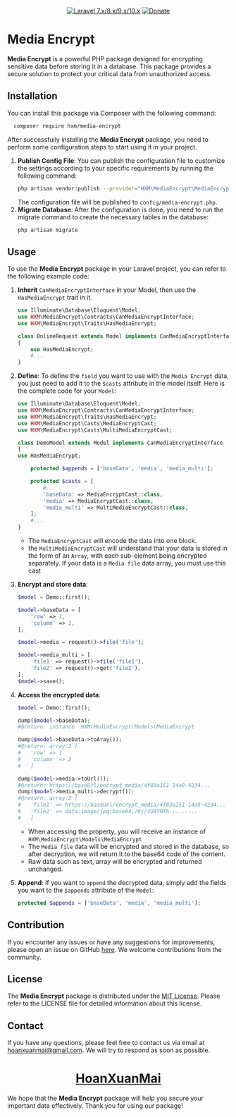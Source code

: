 <p align="center">
    <a href="https://laravel.com"><img alt="Laravel 7.x/8.x/9.x/10.x" src="https://img.shields.io/badge/Laravel-7.x/8.x/9.x/10.x-red.svg"></a>
    <a href="https://www.paypal.me/MaiXuanHoan"><img alt="Donate" src="https://img.shields.io/badge/Donate-%3C3-red"></a>
</p>

# Media Encrypt

**Media Encrypt** is a powerful PHP package designed for encrypting sensitive data before storing it in a database. This package provides a secure solution to protect your critical data from unauthorized access.

## Installation
You can install this package via Composer with the following command:
```bash
  composer require hxm/media-encrypt
```    
After successfully installing the **Media Encrypt** package, you need to perform some configuration steps to start using it in your project.

1. **Publish Config File**: You can publish the configuration file to customize the settings according to your specific requirements by running the following command:
    ```bash
    php artisan vendor:publish --provider="HXM\MediaEncrypt\MediaEncryptServiceProvider" --tag="media-encrypt-config"
    ```
    The configuration file will be published to `config/media-encrypt.php`.
2. **Migrate Database**: After the configuration is done, you need to run the migrate command to create the necessary tables in the database:
    ```bash
   php artisan migrate
    ```
## Usage
To use the **Media Encrypt** package in your Laravel project, you can refer to the following example code:

1. **Inherit** `CanMediaEncryptInterface` in your Model, then use the `HasMediaEncrypt` trait in it.
    ```php
    use Illuminate\Database\Eloquent\Model;
    use HXM\MediaEncrypt\Contracts\CanMediaEncryptInterface;
    use HXM\MediaEncrypt\Traits\HasMediaEncrypt;
    
    class OnlineRequest extends Model implements CanMediaEncryptInterface
    {
        use HasMediaEncrypt;
        #...
    }
    
    ```
2. **Define**: To define the `field` you want to use with the `Media Encrypt` data, you just need to add it to the `$casts` attribute in the model itself. Here is the complete code for your `Model`:

    ```php
    use Illuminate\Database\Eloquent\Model;
    use HXM\MediaEncrypt\Contracts\CanMediaEncryptInterface;
    use HXM\MediaEncrypt\Traits\HasMediaEncrypt;
    use HXM\MediaEncrypt\Casts\MediaEncryptCast;
    use HXM\MediaEncrypt\Casts\MultiMediaEncryptCast;
    
    class DemoModel extends Model implements CanMediaEncryptInterface
    {
    use HasMediaEncrypt;
    
        protected $appends = ['baseData', 'media', 'media_multi'];
   
        protected $casts = [
            #...
            'baseData' => MediaEncryptCast::class,
            'media' => MediaEncryptCast::class,
            'media_multi' => MultiMediaEncryptCast::class,
        ];
        #...
    }


    ```     
   * The `MediaEncryptCast` will encode the data into one block.
   * the `MultiMediaEncryptCast` will understand that your data is stored in the form of an `Array`, with each sub-element being encrypted separately. If your data is a `Media file` data array, you must use this cast
3. **Encrypt and store data**:
    ```php
    $model = Demo::first();
   
    $model->baseData = [
        'row' => 1, 
        'column' => 2, 
   ];
   
    $model->media = request()->file('file');
   
    $model->media_multi = [
        'file1' => request()->file('file1'),
        'file2' => request()->get('file2'),
    ];
    $model->save();
    ```
   
4. **Access the encrypted data**:
    ```php
    $model = Demo::first();
   
   dump($model->baseData);
   #@return: instance  HXM\MediaEncrypt\Models\MediaEncrypt
   
   dump($model->baseData->toAray());
    #@return: array:2 [
    #   'row' => 1
    #   'column' => 2
    #   ]
   
    dump($model->media->toUrl());
    #@return: https://baseUrl/encrypt_media/4f03a151-14a9-4234...
    dump($model->media_multi->decrypt());
    #@return: array:2 [
    #   'file1' => https://baseUrl/encrypt_media/4f03a151-14a9-4234...
    #   'file2' => data:image/jpg;base64,/9j/4QAYRXh.........
    #   ]
    ```
   * When accessing the property, you will receive an instance of `HXM\MediaEncrypt\Models\MediaEncrypt`
   * The `Media file` data will be encrypted and stored in the database, so after decryption, we will return it to the base64 code of the content.
   * Raw data such as text, array will be encrypted and returned unchanged.
5. **Append**: If you want to `append` the decrypted data, simply add the fields you want to the `$appends` attribute of the `Model`:
    ```php
    protected $appends = ['baseData', 'media', 'media_multi'];
    ```
## Contribution
If you encounter any issues or have any suggestions for improvements, please open an issue on GitHub <a href="https://github.com/hoanxuanmai/media-encrypt/issues">here</a>. We welcome contributions from the community.

## License
The **Media Encrypt** package is distributed under the <a href="https://opensource.org/licenses/MIT">MIT License</a>. Please refer to the LICENSE file for detailed information about this license.

## Contact
If you have any questions, please feel free to contact us via email at <a href="mailto:hoanxuanmai@gmail.com">hoanxuanmai@gmail.com</a>. We will try to respond as soon as possible.


<h1 align="center"><a href="https://github.com/hoanxuanmai">HoanXuanMai</a></h1>

We hope that the **Media Encrypt** package will help you secure your important data effectively. Thank you for using our package!
